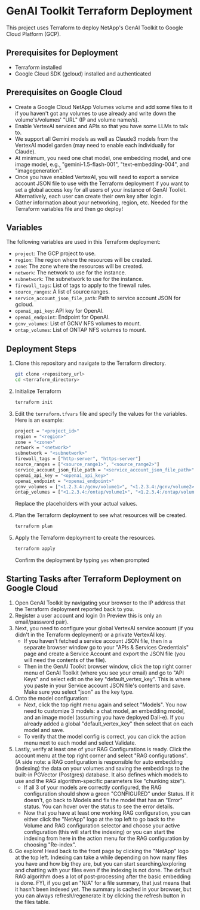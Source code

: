 # GenAI Toolkit Terraform Deployment

This project uses Terraform to deploy NetApp's GenAI Toolkit to Google Cloud Platform (GCP). 

## Prerequisites for Deployment

- Terraform installed
- Google Cloud SDK (gcloud) installed and authenticated

## Prerequisites on Google Cloud

- Create a Google Cloud NetApp Volumes volume and add some files to it if you haven't got any volumes to use already and write down the volume's/volumes' "URL" (IP and volume name/s).
- Enable VertexAI services and APIs so that you have some LLMs to talk to.
- We support all Gemini models as well as Claude3 models from the VertexAI model garden (may need to enable each individually for Claude).
- At minimum, you need one chat model, one embedding model, and one image model, e.g., "gemini-1.5-flash-001", "text-embedding-004", and "imagegeneration".
- Once you have enabled VertexAI, you will need to export a service account JSON file to use with the Terraform deployment if you want to set a global access key for all users of your instance of GenAI Toolkit. Alternatively, each user can create their own key after login.
- Gather information about your networking, region, etc. Needed for the Terraform variables file and then go deploy!

## Variables

The following variables are used in this Terraform deployment:

- `project`: The GCP project to use.
- `region`: The region where the resources will be created.
- `zone`: The zone where the resources will be created.
- `network`: The network to use for the instance.
- `subnetwork`: The subnetwork to use for the instance.
- `firewall_tags`: List of tags to apply to the firewall rules.
- `source_ranges`: A list of source ranges.
- `service_account_json_file_path`: Path to service account JSON for gcloud.
- `openai_api_key`: API key for OpenAI.
- `openai_endpoint`: Endpoint for OpenAI.
- `gcnv_volumes`: List of GCNV NFS volumes to mount.
- `ontap_volumes`: List of ONTAP NFS volumes to mount.

## Deployment Steps

1. Clone this repository and navigate to the Terraform directory.

   ```bash
   git clone <repository_url>
   cd <terraform_directory>
   ```
2. Initialize Terraform

   ```bash
   terraform init
   ```

3. Edit the `terraform.tfvars` file and specify the values for the variables. Here is an example:

   ```bash
   project = "<project_id>"
   region = "<region>"
   zone = "<zone>"
   network = "<network>"
   subnetwork = "<subnetwork>"
   firewall_tags = ["http-server", "https-server"]
   source_ranges = ["<source_range1>", "<source_range2>"]
   service_account_json_file_path = "<service_account_json_file_path>"
   openai_api_key = "<openai_api_key>"
   openai_endpoint = "<openai_endpoint>"
   gcnv_volumes = ["<1.2.3.4:/gcnv/volume1>", "<1.2.3.4:/gcnv/volume2>"]
   ontap_volumes = ["<1.2.3.4:/ontap/volume1>", "<1.2.3.4:/ontap/volume2>"]
   ```
   Replace the placeholders with your actual values.


4. Plan the Terraform deployment to see what resources will be created.

   ```bash
   terraform plan
   ```

5. Apply the Terraform deployment to create the resources.

   ```bash
   terraform apply
   ```
   Confirm the deployment by typing `yes` when prompted

## Starting Tasks after Terraform Deployment on Google Cloud

1. Open GenAI Toolkit by navigating your browser to the IP address that the Terraform deployment reported back to you.
2. Register a user account and login (In Preview this is only an email/password pair).
3. Next, you need to configure your global VertexAI service account (if you didn't in the Terraform deployment) or a private VertexAI key.
   - If you haven't fetched a service account JSON file, then in a separate browser window go to your "APIs & Services Credentials" page and create a Service Account and export the JSON file (you will need the contents of the file).
   - Then in the GenAI Toolkit browser window, click the top right corner menu of GenAI Toolkit (where you see your email) and go to "API Keys" and select edit on the key "default_vertex_key". This is where you paste in your Service account JSON file's contents and save. Make sure you select "json" as the key type.
4. Onto the model configuration:
   - Next, click the top right menu again and select "Models". You now need to customize 3 models: a chat model, an embedding model, and an image model (assuming you have deployed Dall-e). If you already added a global "default_vertex_key" then select that on each model and save.
   - To verify that the model config is correct, you can click the action menu next to each model and select Validate.
5. Lastly, verify at least one of your RAG Configurations is ready. Click the account menu at the top right corner and select "RAG configurations". (A side note: a RAG configuration is responsible for auto embedding (indexing) the data on your volumes and saving the embeddings to the built-in PGVector (Postgres) database. It also defines which models to use and the RAG algorithm-specific parameters like "chunking size").
   - If all 3 of your models are correctly configured, the RAG configuration should show a green "CONFIGURED" under Status. If it doesn't, go back to Models and fix the model that has an "Error" status. You can hover over the status to see the error details.
   - Now that you have at least one working RAG configuration, you can either click the "NetApp" logo at the top left to go back to the Volume and RAG configuration selector and choose your active configuration (this will start the indexing) or you can start the indexing from here in the action menu for the RAG configuration by choosing "Re-index".
6. Go explore! Head back to the front page by clicking the "NetApp" logo at the top left. Indexing can take a while depending on how many files you have and how big they are, but you can start searching/exploring and chatting with your files even if the indexing is not done. The default RAG algorithm does a lot of post-processing after the basic embedding is done. FYI, if you get an "N/A" for a file summary, that just means that it hasn't been indexed yet. The summary is cached in your browser, but you can always refresh/regenerate it by clicking the refresh button in the files table.
